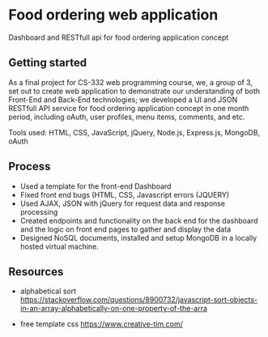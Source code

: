 # Food ordering web application
Dashboard and RESTfull api for food ordering application concept

## Getting started
As a final project for CS-332 web programming course, we, a group of 3, set out to create web application to demonstrate our understanding of both Front-End and Back-End technologies; we developed a UI and JSON RESTfull API service for food ordering application concept in one month period, including oAuth, user profiles, menu items, comments, and etc.

Tools used: HTML, CSS, JavaScript, jQuery, Node.js, Express.js, MongoDB, oAuth

## Process
* Used a template for the front-end Dashboard
* Fixed front end bugs (HTML, CSS, Javascript errors (JQUERY)
* Used AJAX, JSON with jQuery for request data and response processing
* Created endpoints and functionality on the back end for the dashboard and the logic on front end pages to gather and display the data
* Designed NoSQL documents, installed and setup MongoDB in a locally hosted virtual machine.

## Resources
- alphabetical sort
https://stackoverflow.com/questions/8900732/javascript-sort-objects-in-an-array-alphabetically-on-one-property-of-the-arra

- free template css
https://www.creative-tim.com/
